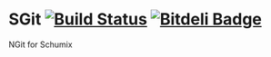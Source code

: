 # SGit [![Build Status](https://travis-ci.org/Schumix/SGit.svg?branch=master)](https://travis-ci.org/Schumix/SGit) [![Bitdeli Badge](https://d2weczhvl823v0.cloudfront.net/Schumix/sgit/trend.png)](https://bitdeli.com/free "Bitdeli Badge")

NGit for Schumix
